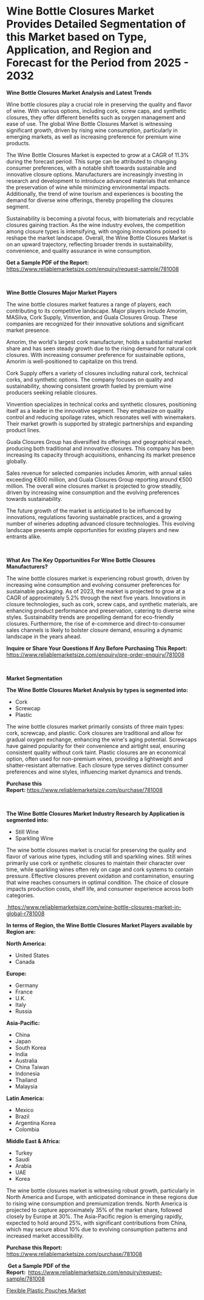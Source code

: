 <p><h1>Wine Bottle Closures Market Provides Detailed Segmentation of this Market based on Type, Application, and Region and Forecast for the Period from 2025 - 2032</h1></p><p><strong>Wine Bottle Closures Market Analysis and Latest Trends</strong></p>
<p><p>Wine bottle closures play a crucial role in preserving the quality and flavor of wine. With various options, including cork, screw caps, and synthetic closures, they offer different benefits such as oxygen management and ease of use. The global Wine Bottle Closures Market is witnessing significant growth, driven by rising wine consumption, particularly in emerging markets, as well as increasing preference for premium wine products.</p><p>The Wine Bottle Closures Market is expected to grow at a CAGR of 11.3% during the forecast period. This surge can be attributed to changing consumer preferences, with a notable shift towards sustainable and innovative closure options. Manufacturers are increasingly investing in research and development to introduce advanced materials that enhance the preservation of wine while minimizing environmental impacts. Additionally, the trend of wine tourism and experiences is boosting the demand for diverse wine offerings, thereby propelling the closures segment. </p><p>Sustainability is becoming a pivotal focus, with biomaterials and recyclable closures gaining traction. As the wine industry evolves, the competition among closure types is intensifying, with ongoing innovations poised to reshape the market landscape. Overall, the Wine Bottle Closures Market is on an upward trajectory, reflecting broader trends in sustainability, convenience, and quality assurance in wine consumption.</p></p>
<p><strong>Get a Sample PDF of the Report:&nbsp;</strong> <a href="https://www.reliablemarketsize.com/enquiry/request-sample/781008?utm_campaign=2952&utm_medium=2&utm_source=Github&utm_content=ia&utm_term=08032025&utm_id=wine-bottle-closures">https://www.reliablemarketsize.com/enquiry/request-sample/781008</a></p>
<p>&nbsp;</p>
<p><strong>Wine Bottle Closures Major Market Players</strong></p>
<p><p>The wine bottle closures market features a range of players, each contributing to its competitive landscape. Major players include Amorim, MASilva, Cork Supply, Vinvention, and Guala Closures Group. These companies are recognized for their innovative solutions and significant market presence.</p><p>Amorim, the world's largest cork manufacturer, holds a substantial market share and has seen steady growth due to the rising demand for natural cork closures. With increasing consumer preference for sustainable options, Amorim is well-positioned to capitalize on this trend.</p><p>Cork Supply offers a variety of closures including natural cork, technical corks, and synthetic options. The company focuses on quality and sustainability, showing consistent growth fueled by premium wine producers seeking reliable closures.</p><p>Vinvention specializes in technical corks and synthetic closures, positioning itself as a leader in the innovative segment. They emphasize on quality control and reducing spoilage rates, which resonates well with winemakers. Their market growth is supported by strategic partnerships and expanding product lines.</p><p>Guala Closures Group has diversified its offerings and geographical reach, producing both traditional and innovative closures. This company has been increasing its capacity through acquisitions, enhancing its market presence globally.</p><p>Sales revenue for selected companies includes Amorim, with annual sales exceeding €800 million, and Guala Closures Group reporting around €500 million. The overall wine closures market is projected to grow steadily, driven by increasing wine consumption and the evolving preferences towards sustainability.</p><p>The future growth of the market is anticipated to be influenced by innovations, regulations favoring sustainable practices, and a growing number of wineries adopting advanced closure technologies. This evolving landscape presents ample opportunities for existing players and new entrants alike.</p></p>
<p>&nbsp;</p>
<p><strong>What Are The Key Opportunities For Wine Bottle Closures Manufacturers?</strong></p>
<p><p>The wine bottle closures market is experiencing robust growth, driven by increasing wine consumption and evolving consumer preferences for sustainable packaging. As of 2023, the market is projected to grow at a CAGR of approximately 5.2% through the next five years. Innovations in closure technologies, such as cork, screw caps, and synthetic materials, are enhancing product performance and preservation, catering to diverse wine styles. Sustainability trends are propelling demand for eco-friendly closures. Furthermore, the rise of e-commerce and direct-to-consumer sales channels is likely to bolster closure demand, ensuring a dynamic landscape in the years ahead.</p></p>
<p><strong>Inquire or Share Your Questions If Any Before Purchasing This Report:</strong> <a href="https://www.reliablemarketsize.com/enquiry/pre-order-enquiry/781008?utm_campaign=2952&utm_medium=2&utm_source=Github&utm_content=ia&utm_term=08032025&utm_id=wine-bottle-closures">https://www.reliablemarketsize.com/enquiry/pre-order-enquiry/781008</a></p>
<p>&nbsp;</p>
<p><strong>Market Segmentation</strong></p>
<p><strong>The Wine Bottle Closures Market Analysis by types is segmented into:</strong></p>
<p><ul><li>Cork</li><li>Screwcap</li><li>Plastic</li></ul></p>
<p><p>The wine bottle closures market primarily consists of three main types: cork, screwcap, and plastic. Cork closures are traditional and allow for gradual oxygen exchange, enhancing the wine's aging potential. Screwcaps have gained popularity for their convenience and airtight seal, ensuring consistent quality without cork taint. Plastic closures are an economical option, often used for non-premium wines, providing a lightweight and shatter-resistant alternative. Each closure type serves distinct consumer preferences and wine styles, influencing market dynamics and trends.</p></p>
<p><strong>Purchase this Report:&nbsp;</strong><a href="https://www.reliablemarketsize.com/purchase/781008?utm_campaign=2952&utm_medium=2&utm_source=Github&utm_content=ia&utm_term=08032025&utm_id=wine-bottle-closures">https://www.reliablemarketsize.com/purchase/781008</a></p>
<p>&nbsp;</p>
<p><strong>The Wine Bottle Closures Market Industry Research by Application is segmented into:</strong></p>
<p><ul><li>Still Wine</li><li>Sparkling Wine</li></ul></p>
<p><p>The wine bottle closures market is crucial for preserving the quality and flavor of various wine types, including still and sparkling wines. Still wines primarily use cork or synthetic closures to maintain their character over time, while sparkling wines often rely on cage and cork systems to contain pressure. Effective closures prevent oxidation and contamination, ensuring that wine reaches consumers in optimal condition. The choice of closure impacts production costs, shelf life, and consumer experience across both categories.</p></p>
<p><a href="https://www.reliablemarketsize.com/wine-bottle-closures-market-in-global-r781008?utm_campaign=2952&utm_medium=2&utm_source=Github&utm_content=ia&utm_term=08032025&utm_id=wine-bottle-closures">&nbsp;https://www.reliablemarketsize.com/wine-bottle-closures-market-in-global-r781008</a></p>
<p><strong>In terms of Region, the Wine Bottle Closures Market Players available by Region are:</strong></p>
<p>
    <p> <strong> North America: </strong>
        <ul>
            <li>United States</li>
            <li>Canada</li>
        </ul>
        </p> 
    <p> <strong> Europe: </strong>
        <ul>
            <li>Germany</li>
            <li>France</li>
            <li>U.K.</li>
            <li>Italy</li>
            <li>Russia</li>
        </ul>
        </p> 
    <p> <strong> Asia-Pacific: </strong>
        <ul>
            <li>China</li>
            <li>Japan</li>
            <li>South Korea</li>
            <li>India</li>
            <li>Australia</li>
            <li>China Taiwan</li>
            <li>Indonesia</li>
            <li>Thailand</li>
            <li>Malaysia</li>
        </ul>
        </p> 
    <p> <strong> Latin America: </strong>
        <ul>
            <li>Mexico</li>
            <li>Brazil</li>
            <li>Argentina Korea</li>
            <li>Colombia</li>
        </ul>
        </p> 
    <p> <strong> Middle East & Africa: </strong>
        <ul>
            <li>Turkey</li>
            <li>Saudi</li>
            <li>Arabia</li>
            <li>UAE</li>
            <li>Korea</li>
        </ul>
    </p>
    </p>
<p><p>The wine bottle closures market is witnessing robust growth, particularly in North America and Europe, with anticipated dominance in these regions due to rising wine consumption and premiumization trends. North America is projected to capture approximately 35% of the market share, followed closely by Europe at 30%. The Asia-Pacific region is emerging rapidly, expected to hold around 25%, with significant contributions from China, which may secure about 10% due to evolving consumption patterns and increased market accessibility.</p></p>
<p><strong>Purchase this Report: </strong><a href="https://www.reliablemarketsize.com/purchase/781008?utm_campaign=2952&utm_medium=2&utm_source=Github&utm_content=ia&utm_term=08032025&utm_id=wine-bottle-closures">https://www.reliablemarketsize.com/purchase/781008</a></p>
<p>&nbsp;<strong>Get a Sample PDF of the Report:&nbsp;&nbsp;</strong><a href="https://www.reliablemarketsize.com/enquiry/request-sample/781008?utm_campaign=2952&utm_medium=2&utm_source=Github&utm_content=ia&utm_term=08032025&utm_id=wine-bottle-closures">https://www.reliablemarketsize.com/enquiry/request-sample/781008</a></p>
<p><strong></strong></p>
<p><p><a href="https://github.com/verikaahova/Market-Research-Report-List-1/blob/main/flexible-plastic-pouches-market.md?utm_campaign=2952&utm_medium=2&utm_source=Github&utm_content=ia&utm_term=08032025&utm_id=wine-bottle-closures">Flexible Plastic Pouches Market</a></p></p>